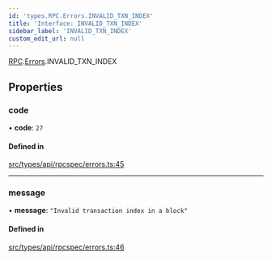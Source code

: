 ```yaml
---
id: 'types.RPC.Errors.INVALID_TXN_INDEX'
title: 'Interface: INVALID_TXN_INDEX'
sidebar_label: 'INVALID_TXN_INDEX'
custom_edit_url: null
---
```


[RPC](../namespaces/types.RPC.md).[Errors](../namespaces/types.RPC.Errors.md).INVALID_TXN_INDEX

## Properties

### code

• **code**: `27`

#### Defined in

[src/types/api/rpcspec/errors.ts:45](https://github.com/starknet-io/starknet.js/blob/v5.29.0/src/types/api/rpcspec/errors.ts#L45)

---

### message

• **message**: `"Invalid transaction index in a block"`

#### Defined in

[src/types/api/rpcspec/errors.ts:46](https://github.com/starknet-io/starknet.js/blob/v5.29.0/src/types/api/rpcspec/errors.ts#L46)
